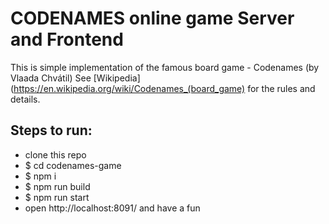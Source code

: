 # CODENAMES online game Server and Frontend

This is simple implementation of the famous board game - Codenames (by Vlaada Chvátil) 
See [Wikipedia](https://en.wikipedia.org/wiki/Codenames_(board_game) for the rules and details.

## Steps to run:
 - clone this repo
 - $ cd codenames-game
 - $ npm i
 - $ npm run build
 - $ npm run start
 - open http://localhost:8091/ and have a fun
